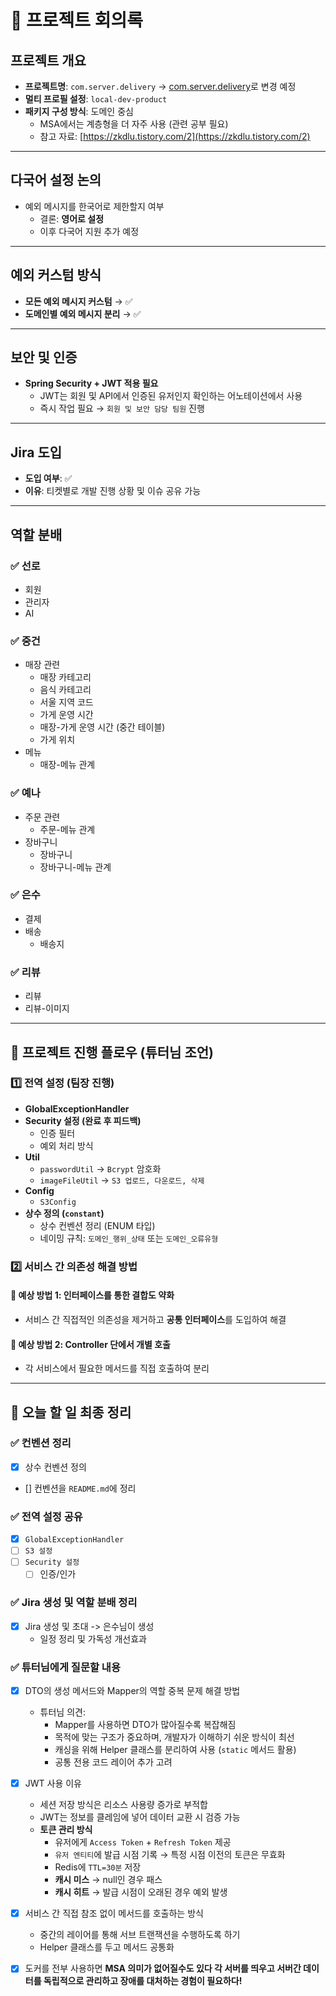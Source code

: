 # 📌 프로젝트 회의록

## 프로젝트 개요
- **프로젝트명**: `com.server.delivery` → [com.server.delivery](http://com.server.delivery)로 변경 예정
- **멀티 프로필 설정**: `local-dev-product`
- **패키지 구성 방식**: 도메인 중심
    - MSA에서는 계층형을 더 자주 사용 (관련 공부 필요)
    - 참고 자료: [https://zkdlu.tistory.com/2](https://zkdlu.tistory.com/2)

---

## 다국어 설정 논의
- 예외 메시지를 한국어로 제한할지 여부
    - 결론: **영어로 설정**
    - 이후 다국어 지원 추가 예정

---

## 예외 커스텀 방식
- **모든 예외 메시지 커스텀** → ✅
- **도메인별 예외 메시지 분리** → ✅

---

## 보안 및 인증
- **Spring Security + JWT 적용 필요**
    - JWT는 회원 및 API에서 인증된 유저인지 확인하는 어노테이션에서 사용
    - 즉시 작업 필요 → `회원 및 보안 담당 팀원` 진행

---

## Jira 도입
- **도입 여부**: ✅
- **이유**: 티켓별로 개발 진행 상황 및 이슈 공유 가능

---

## 역할 분배
### ✅ **선로**
- 회원
- 관리자
- AI

### ✅ **중건**
- 매장 관련
    - 매장 카테고리
    - 음식 카테고리
    - 서울 지역 코드
    - 가게 운영 시간
    - 매장-가게 운영 시간 (중간 테이블)
    - 가게 위치
- 메뉴
    - 매장-메뉴 관계

### ✅ **예나**
- 주문 관련
    - 주문-메뉴 관계
- 장바구니
    - 장바구니
    - 장바구니-메뉴 관계

### ✅ **은수**
- 결제
- 배송
    - 배송지

### ✅ 리뷰
- 리뷰
- 리뷰-이미지

---

## 🚀 프로젝트 진행 플로우 (튜터님 조언)
### 1️⃣ **전역 설정 (팀장 진행)**
- **GlobalExceptionHandler**
- **Security 설정 (완료 후 피드백)**
    - 인증 필터
    - 예외 처리 방식
- **Util**
    - `passwordUtil` → `Bcrypt` 암호화
    - `imageFileUtil` → `S3 업로드, 다운로드, 삭제`
- **Config**
    - `S3Config`
- **상수 정의 (`constant`)**
    - 상수 컨벤션 정리 (ENUM 타입)
    - 네이밍 규칙: `도메인_행위_상태` 또는 `도메인_오류유형`

### 2️⃣ 서비스 간 의존성 해결 방법
#### 🔹 예상 방법 1: **인터페이스를 통한 결합도 약화**
- 서비스 간 직접적인 의존성을 제거하고 **공통 인터페이스**를 도입하여 해결

#### 🔹 예상 방법 2: **Controller 단에서 개별 호출**
- 각 서비스에서 필요한 메서드를 직접 호출하여 분리

---

## 📌 **오늘 할 일 최종 정리**
### ✅ **컨벤션 정리**
- [x] 상수 컨벤션 정의
- [] 컨벤션을 `README.md`에 정리

### ✅ **전역 설정 공유**
- [x] `GlobalExceptionHandler`
- [ ] `S3 설정`
- [ ] `Security 설정`
    - [ ] 인증/인가

### ✅ **Jira 생성 및 역할 분배 정리**
- [x] Jira 생성 및 초대 -> 은수님이 생성
  - 일정 정리 및 가독성 개선효과

### ✅ **튜터님에게 질문할 내용**
- [x] DTO의 생성 메서드와 Mapper의 역할 중복 문제 해결 방법
    - 튜터님 의견:
        - Mapper를 사용하면 DTO가 많아질수록 복잡해짐
        - 목적에 맞는 구조가 중요하며, 개발자가 이해하기 쉬운 방식이 최선
        - 캐싱을 위해 Helper 클래스를 분리하여 사용 (`static` 메서드 활용)
        - 공통 전용 코드 레이어 추가 고려

- [x] JWT 사용 이유
    - 세션 저장 방식은 리소스 사용량 증가로 부적합
    - JWT는 정보를 클레임에 넣어 데이터 교환 시 검증 가능
    - **토큰 관리 방식**
        - 유저에게 `Access Token` + `Refresh Token` 제공
        - `유저 엔티티`에 발급 시점 기록 → 특정 시점 이전의 토큰은 무효화
        - Redis에 `TTL=30분` 저장
        - **캐시 미스** → null인 경우 패스
        - **캐시 히트** → 발급 시점이 오래된 경우 예외 발생

- [x] 서비스 간 직접 참조 없이 메서드를 호출하는 방식
  - 중간의 레이어를 통해 서브 트랜잭션을 수행하도록 하기
  - Helper 클래스를 두고 메서드 공통화
- [x] 도커를 전부 사용하면 **MSA 의미가 없어질수도 있다 각 서버를 띄우고 서버간 데이터를 독립적으로 관리하고 장애를 대처하는 경험이 필요하다!**  